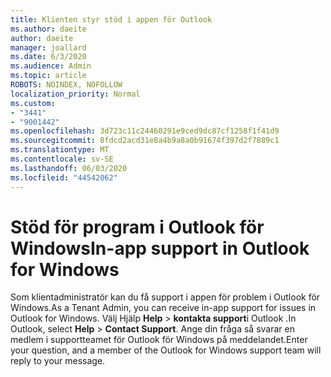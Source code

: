 ```yaml
---
title: Klienten styr stöd i appen för Outlook
ms.author: daeite
author: daeite
manager: joallard
ms.date: 6/3/2020
ms.audience: Admin
ms.topic: article
ROBOTS: NOINDEX, NOFOLLOW
localization_priority: Normal
ms.custom:
- "3441"
- "9001442"
ms.openlocfilehash: 3d723c11c24460291e9ced9dc87cf1258f1f41d9
ms.sourcegitcommit: 8fdcd2acd31e8a4b9a8a0b91674f397d2f7889c1
ms.translationtype: MT
ms.contentlocale: sv-SE
ms.lasthandoff: 06/03/2020
ms.locfileid: "44542062"
---
```

# <a name="in-app-support-in-outlook-for-windows"></a><span data-ttu-id="d5937-102">Stöd för program i Outlook för Windows</span><span class="sxs-lookup"><span data-stu-id="d5937-102">In-app support in Outlook for Windows</span></span>

<span data-ttu-id="d5937-103">Som klientadministratör kan du få support i appen för problem i Outlook för Windows.</span><span class="sxs-lookup"><span data-stu-id="d5937-103">As a Tenant Admin, you can receive in-app support for issues in Outlook for Windows.</span></span> <span data-ttu-id="d5937-104">Välj Hjälp **Help**  >  **kontakta support**i Outlook .</span><span class="sxs-lookup"><span data-stu-id="d5937-104">In Outlook, select **Help** > **Contact Support**.</span></span> <span data-ttu-id="d5937-105">Ange din fråga så svarar en medlem i supportteamet för Outlook för Windows på meddelandet.</span><span class="sxs-lookup"><span data-stu-id="d5937-105">Enter your question, and a member of the Outlook for Windows support team will reply to your message.</span></span>